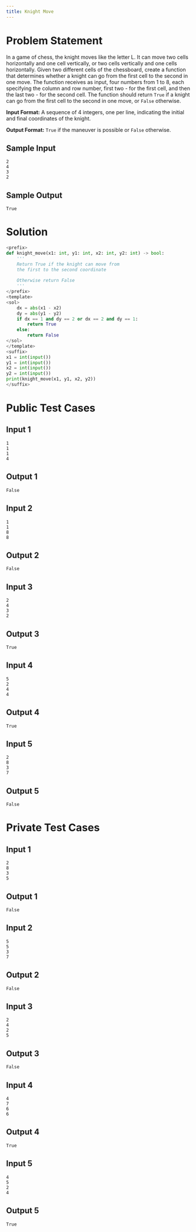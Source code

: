 ```yaml
---
title: Knight Move
---
```


# Problem Statement

In a game of chess, the knight moves like the letter L. It can move two cells horizontally and one cell vertically, or two cells vertically and one cells horizontally. Given two different cells of the chessboard, create a function that determines whether a knight can go from the first cell to the second in one move.
The function receives as input, four numbers from 1 to 8, each specifying the column and row number, first two - for the first cell, and then the last two - for the second cell. The function should return `True` if a knight can go from the first cell to the second in one move, or `False` otherwise.

**Input Format:** A sequence of 4 integers, one per line, indicating the initial and final coordinates of the knight.

**Output Format:** `True` if the maneuver is possible or `False` otherwise.

## Sample Input
```
2
4
3
2
```
## Sample Output
```
True
```

# Solution
```python test.py  -r 'python test.py'
<prefix>
def knight_move(x1: int, y1: int, x2: int, y2: int) -> bool:
    '''
    Return True if the knight can move from
    the first to the second coordinate
    
    Otherwise return False
    '''
</prefix>
<template>
<sol>
    dx = abs(x1 - x2)
    dy = abs(y1 - y2)
    if dx == 1 and dy == 2 or dx == 2 and dy == 1:
        return True
    else:
        return False
</sol>
</template>
<suffix>
x1 = int(input())
y1 = int(input())
x2 = int(input())
y2 = int(input())
print(knight_move(x1, y1, x2, y2))
</suffix>
```

# Public Test Cases

## Input 1

```
1
1
1
4
```

## Output 1

```
False
```


## Input 2

```
1
1
8
8
```

## Output 2

```
False
```


## Input 3

```
2
4
3
2
```

## Output 3

```
True
```


## Input 4

```
5
2
4
4
```

## Output 4

```
True
```


## Input 5

```
2
8
3
7
```

## Output 5

```
False
```


# Private Test Cases

## Input 1

```
2
8
3
5
```

## Output 1

```
False
```

## Input 2

```
5
5
3
7
```

## Output 2

```
False
```

## Input 3

```
2
4
2
5
```

## Output 3

```
False
```

## Input 4

```
4
7
6
6
```

## Output 4

```
True
```

## Input 5

```
4
5
2
4
```

## Output 5

```
True
```
